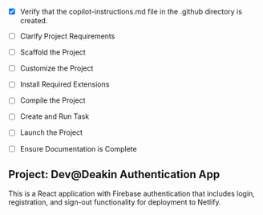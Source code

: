 <!-- Use this file to provide workspace-specific custom instructions to Copilot. For more details, visit https://code.visualstudio.com/docs/copilot/copilot-customization#_use-a-githubcopilotinstructionsmd-file -->
- [x] Verify that the copilot-instructions.md file in the .github directory is created.

- [ ] Clarify Project Requirements
	<!-- Dev@Deakin React app with Firebase authentication and sign-out functionality -->

- [ ] Scaffold the Project
	<!-- Create React app with proper directory structure -->

- [ ] Customize the Project
	<!-- Add Firebase authentication with login/registration and sign-out features -->

- [ ] Install Required Extensions
	<!-- Install necessary VS Code extensions if any -->

- [ ] Compile the Project
	<!-- Install dependencies and ensure project builds without errors -->

- [ ] Create and Run Task
	<!-- Set up development server task -->

- [ ] Launch the Project
	<!-- Test authentication functionality -->

- [ ] Ensure Documentation is Complete
	<!-- Update README.md with deployment instructions -->

## Project: Dev@Deakin Authentication App
This is a React application with Firebase authentication that includes login, registration, and sign-out functionality for deployment to Netlify.
